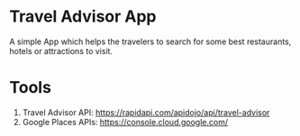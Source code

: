 # Travel Advisor App

A simple App which helps the travelers to search for some best restaurants, hotels or attractions to visit.

# Tools
1. Travel Advisor API: https://rapidapi.com/apidojo/api/travel-advisor
2. Google Places APIs: https://console.cloud.google.com/

